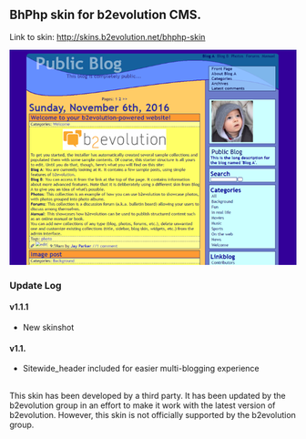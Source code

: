 ## BhPhp skin for b2evolution CMS.

Link to skin: http://skins.b2evolution.net/bhphp-skin

<img src="skinshot.png"/>

### Update Log

#### v1.1.1

- New skinshot

#### v1.1.

- Sitewide_header included for easier multi-blogging experience

<br/>
This skin has been developed by a third party. It has been updated by the b2evolution group in an effort to make it work with the latest version of b2evolution. However, this skin is not officially supported by the b2evolution group.
